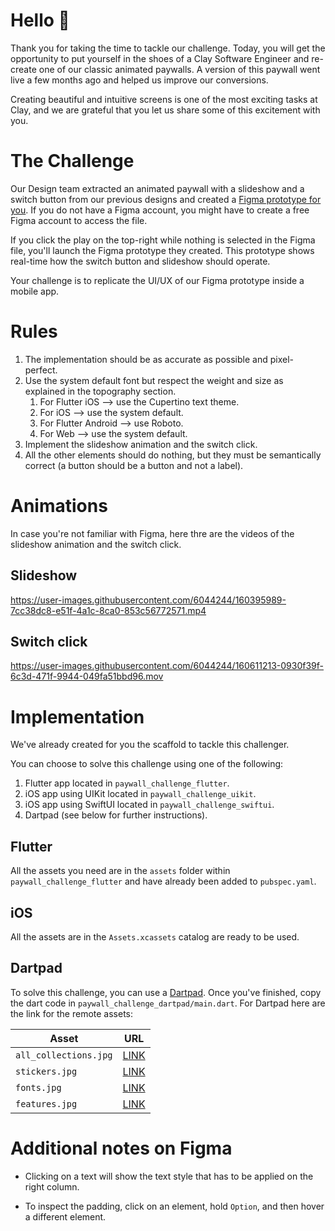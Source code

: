 # Hello 👋

Thank you for taking the time to tackle our challenge. Today, you will get the opportunity to put yourself in the shoes of a Clay Software Engineer and re-create one of our classic animated paywalls. A version of this paywall went live a few months ago and helped us improve our conversions. 

Creating beautiful and intuitive screens is one of the most exciting tasks at Clay, and we are grateful that you let us share some of this excitement with you. 

# The Challenge

Our Design team extracted an animated paywall with a slideshow and a switch button from our previous designs and created a [Figma prototype for you](https://www.figma.com/file/ZETVmypYdXrjALtzrlimL2/Dev-test?node-id=0%3A1). If you do not have a Figma account, you might have to create a free Figma account to access the file. 

If you click the play on the top-right while nothing is selected in the Figma file, you'll launch the Figma prototype they created. This prototype shows real-time how the switch button and slideshow should operate. 

Your challenge is to replicate the UI/UX of our Figma prototype inside a mobile app.

# Rules

1. The implementation should be as accurate as possible and pixel-perfect.
2. Use the system default font but respect the weight and size as explained in the topography section.
   1. For Flutter iOS --> use the Cupertino text theme.
   2. For iOS --> use the system default.
   3. For Flutter Android --> use Roboto.
   4. For Web --> use the system default.
3. Implement the slideshow animation and the switch click.
4. All the other elements should do nothing, but they must be semantically correct (a button should be a button and not a label).

# Animations

In case you're not familiar with Figma, here thre are the videos of the slideshow animation and the switch click.

## Slideshow

https://user-images.githubusercontent.com/6044244/160395989-7cc38dc8-e51f-4a1c-8ca0-853c56772571.mp4

## Switch click

https://user-images.githubusercontent.com/6044244/160611213-0930f39f-6c3d-471f-9944-049fa51bbd96.mov

# Implementation

We've already created for you the scaffold to tackle this challenger.

You can choose to solve this challenge using one of the following:

1. Flutter app located in `paywall_challenge_flutter`.
2. iOS app using UIKit located in `paywall_challenge_uikit`.
3. iOS app using SwiftUI located in `paywall_challenge_swiftui`.
4. Dartpad (see below for further instructions).

## Flutter

All the assets you need are in the `assets` folder within `paywall_challenge_flutter` and have already been added to `pubspec.yaml`.

## iOS

All the assets are in the `Assets.xcassets` catalog are ready to be used.

## Dartpad

To solve this challenge, you can use a [Dartpad](https://dartpad.dev/?id). Once you've finished, copy the dart code in `paywall_challenge_dartpad/main.dart`.
For Dartpad here are the link for the remote assets:

| Asset | URL |
|---|---|
| `all_collections.jpg` | [LINK](https://firebasestorage.googleapis.com/v0/b/plx-clay.appspot.com/o/paywall_challenge%2Fall_collections.jpg?alt=media&token=27689de0-d8ac-47a6-955f-b8101b81c695) |
| `stickers.jpg` | [LINK](https://firebasestorage.googleapis.com/v0/b/plx-clay.appspot.com/o/paywall_challenge%2Fstickers.jpg?alt=media&token=4ab7c7d3-d3d9-4ac5-8c6b-c76265f66faa) |
| `fonts.jpg` | [LINK](https://firebasestorage.googleapis.com/v0/b/plx-clay.appspot.com/o/paywall_challenge%2Ffonts.jpg?alt=media&token=07217cd2-b68a-4f47-bb8b-55b35d7bb580) |
| `features.jpg` | [LINK](https://firebasestorage.googleapis.com/v0/b/plx-clay.appspot.com/o/paywall_challenge%2Ffeatures.jpg?alt=media&token=16bb32bf-82b8-4afe-9799-dc80a7206f3a)

# Additional notes on Figma

- Clicking on a text will show the text style that has to be applied on the right column.

- To inspect the padding, click on an element, hold `Option`, and then hover a different element.
